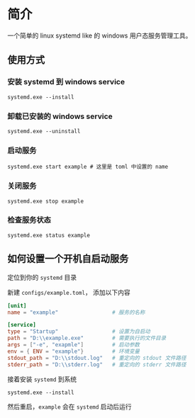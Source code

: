 # 简介
一个简单的 linux systemd like 的 windows 用户态服务管理工具。


## 使用方式

### 安装 systemd 到 windows service
```shell
systemd.exe --install
```

### 卸载已安装的 windows service
```shell
systemd.exe --uninstall
```

### 启动服务
```shell
systemd.exe start example # 这里是 toml 中设置的 name
```
### 关闭服务
```shell
systemd.exe stop example 
```

### 检查服务状态
```shell
systemd.exe status example 
```

## 如何设置一个开机自启动服务

定位到你的 `systemd` 目录

新建 `configs/example.toml`， 添加以下内容
```toml
[unit]
name = "example"                 # 服务的名称

[service]
type = "Startup"                 # 设置为自启动
path = "D:\\example.exe"         # 需要执行的文件目录
args = ["-e", "exapmle"]         # 启动参数
env = { ENV = "example"}         # 环境变量
stdout_path = "D:\\stdout.log"   # 重定向的 stdout 文件路径
stderr_path = "D:\\stderr.log"   # 重定向的 stderr 文件路径
```

接着安装 `systemd` 到系统
```
systemd.exe --install
```

然后重启，`example` 会在 `systemd` 启动后运行





